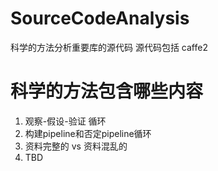 # SourceCodeAnalysis
科学的方法分析重要库的源代码
源代码包括 caffe2

# 科学的方法包含哪些内容
1. 观察-假设-验证 循环
2. 构建pipeline和否定pipeline循环
3. 资料完整的 vs 资料混乱的
4. TBD

